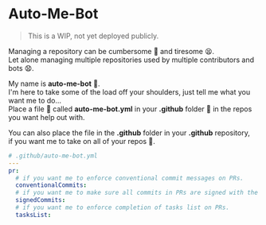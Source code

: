 # Auto-Me-Bot

> This is a WIP, not yet deployed publicly.

Managing a repository can be cumbersome :construction_worker: and tiresome :tired_face:.</br>
Let alone managing multiple repositories used by multiple contributors and bots :anguished:.</br>

My name is **auto-me-bot** :robot:.</br>
I'm here to take some of the load off your shoulders, just tell me what you want me to do...</br>
Place a file :memo: called **auto-me-bot.yml** in your **.github** folder :file_folder: in the repos you want help out with.</br>

You can also place the file in the **.github** folder in your **.github** repository,</br>
if you want me to take on all of your repos :muscle:.

```yaml
# .github/auto-me-bot.yml
---
pr:
  # if you want me to enforce conventional commit messages on PRs.
  conventionalCommits:
  # if you want me to make sure all commits in PRs are signed with the 'Signed-off-by' trailer.
  signedCommits:
  # if you want me to enforce completion of tasks list on PRs.
  tasksList:
```
